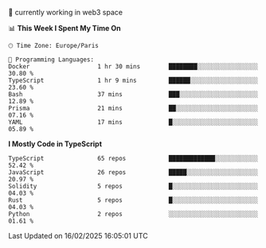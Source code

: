 🔭 currently working in web3 space

<!--START_SECTION:waka-->
📊 **This Week I Spent My Time On** 

```text
🕑︎ Time Zone: Europe/Paris

💬 Programming Languages: 
Docker                   1 hr 30 mins        ████████░░░░░░░░░░░░░░░░░   30.80 % 
TypeScript               1 hr 9 mins         ██████░░░░░░░░░░░░░░░░░░░   23.60 % 
Bash                     37 mins             ███░░░░░░░░░░░░░░░░░░░░░░   12.89 % 
Prisma                   21 mins             ██░░░░░░░░░░░░░░░░░░░░░░░   07.16 % 
YAML                     17 mins             █░░░░░░░░░░░░░░░░░░░░░░░░   05.89 % 
```

**I Mostly Code in TypeScript** 

```text
TypeScript               65 repos            █████████████░░░░░░░░░░░░   52.42 % 
JavaScript               26 repos            █████░░░░░░░░░░░░░░░░░░░░   20.97 % 
Solidity                 5 repos             █░░░░░░░░░░░░░░░░░░░░░░░░   04.03 % 
Rust                     5 repos             █░░░░░░░░░░░░░░░░░░░░░░░░   04.03 % 
Python                   2 repos             ░░░░░░░░░░░░░░░░░░░░░░░░░   01.61 % 
```




 Last Updated on 16/02/2025 16:05:01 UTC
<!--END_SECTION:waka-->
